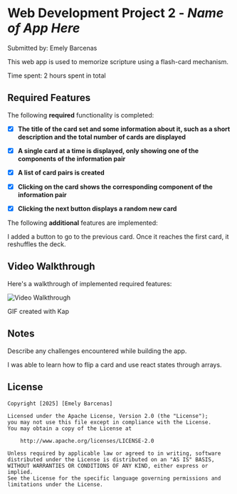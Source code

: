 # Web Development Project 2 - *Name of App Here*

Submitted by: Emely Barcenas

This web app is used to memorize scripture using a flash-card mechanism. 

Time spent: 2 hours spent in total

## Required Features

The following **required** functionality is completed:

- [X] **The title of the card set and some information about it, such as a short description and the total number of cards are displayed**
- [X] **A single card at a time is displayed, only showing one of the components of the information pair**
- [X] **A list of card pairs is created**
- [X] **Clicking on the card shows the corresponding component of the information pair**
- [X] **Clicking the next button displays a random new card**


The following **additional** features are implemented:

I added a button to go to the previous card. Once it reaches the first card, it reshuffles the deck. 

## Video Walkthrough

Here's a walkthrough of implemented required features:

<img src='/Users/emelybarcenas/p2-flashcards/public/walkthrough.gif' title='Video Walkthrough' width='' alt='Video Walkthrough' />


GIF created with Kap

## Notes

Describe any challenges encountered while building the app.

I was able to learn how to flip a card and use react states through arrays. 
## License

    Copyright [2025] [Emely Barcenas]

    Licensed under the Apache License, Version 2.0 (the "License");
    you may not use this file except in compliance with the License.
    You may obtain a copy of the License at

        http://www.apache.org/licenses/LICENSE-2.0

    Unless required by applicable law or agreed to in writing, software
    distributed under the License is distributed on an "AS IS" BASIS,
    WITHOUT WARRANTIES OR CONDITIONS OF ANY KIND, either express or implied.
    See the License for the specific language governing permissions and
    limitations under the License.